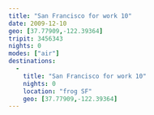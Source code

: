 ```yaml
---
title: "San Francisco for work 10"
date: 2009-12-10
geo: [37.77909,-122.39364]
tripit: 3456343
nights: 0
modes: ["air"]
destinations:
  -
    title: "San Francisco for work 10"
    nights: 0
    location: "frog SF"
    geo: [37.77909,-122.39364]
---
```



